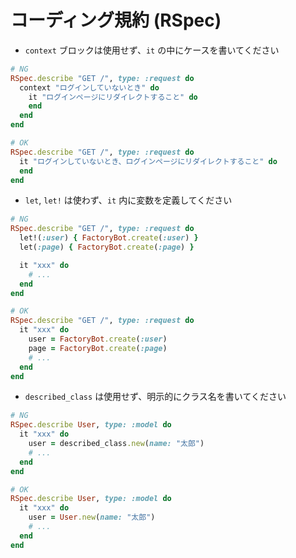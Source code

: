 # コーディング規約 (RSpec)

- `context` ブロックは使用せず、`it` の中にケースを書いてください

```rb
# NG
RSpec.describe "GET /", type: :request do
  context "ログインしていないとき" do
    it "ログインページにリダイレクトすること" do
    end
  end
end

# OK
RSpec.describe "GET /", type: :request do
  it "ログインしていないとき、ログインページにリダイレクトすること" do
  end
end
```

- `let`, `let!` は使わず、`it` 内に変数を定義してください

```rb
# NG
RSpec.describe "GET /", type: :request do
  let!(:user) { FactoryBot.create(:user) }
  let(:page) { FactoryBot.create(:page) }

  it "xxx" do
    # ...
  end
end

# OK
RSpec.describe "GET /", type: :request do
  it "xxx" do
    user = FactoryBot.create(:user)
    page = FactoryBot.create(:page)
    # ...
  end
end
```

- `described_class` は使用せず、明示的にクラス名を書いてください

```rb
# NG
RSpec.describe User, type: :model do
  it "xxx" do
    user = described_class.new(name: "太郎")
    # ...
  end
end

# OK
RSpec.describe User, type: :model do
  it "xxx" do
    user = User.new(name: "太郎")
    # ...
  end
end
```
